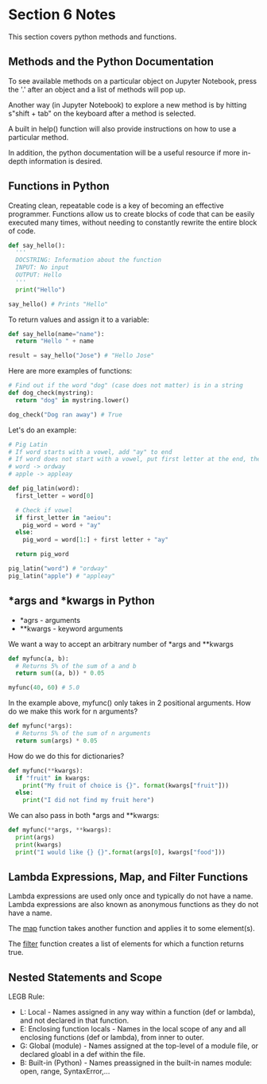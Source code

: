 # Section 6 Notes

This section covers python methods and functions.

## Methods and the Python Documentation

To see available methods on a particular object on Jupyter Notebook, press the '.' after an object and a list of methods will pop up.

Another way (in Jupyter Notebook) to explore a new method is by hitting s"shift + tab" on the keyboard after a method is selected.

A built in help() function will also provide instructions on how to use a particular method.

In addition, the python documentation will be a useful resource if more in-depth information is desired.

## Functions in Python

Creating clean, repeatable code is a key of becoming an effective programmer. Functions allow us to create blocks of code that can be easily executed many times, without needing to constantly rewrite the entire block of code.

```python
def say_hello():
  '''
  DOCSTRING: Information about the function
  INPUT: No input
  OUTPUT: Hello
  '''
  print("Hello")

say_hello() # Prints "Hello"
```

To return values and assign it to a variable:

```python
def say_hello(name="name"):
  return "Hello " + name

result = say_hello("Jose") # "Hello Jose"
```

Here are more examples of functions:

```python
# Find out if the word "dog" (case does not matter) is in a string
def dog_check(mystring):
  return "dog" in mystring.lower()

dog_check("Dog ran away") # True
```

Let's do an example:

```python
# Pig Latin
# If word starts with a vowel, add "ay" to end
# If word does not start with a vowel, put first letter at the end, then add "ay"
# word -> ordway
# apple -> appleay

def pig_latin(word):
  first_letter = word[0]

  # Check if vowel
  if first_letter in "aeiou":
    pig_word = word + "ay"
  else:
    pig_word = word[1:] + first letter + "ay"

  return pig_word

pig_latin("word") # "ordway"
pig_latin("apple") # "appleay"
```

## *args and *kwargs in Python

* *agrs - arguments
* **kwargs - keyword arguments

We want a way to accept an arbitrary number of *args and **kwargs

```python
def myfunc(a, b):
  # Returns 5% of the sum of a and b
  return sum((a, b)) * 0.05

myfunc(40, 60) # 5.0
```

In the example above, myfunc() only takes in 2 positional arguments. How do we make this work for n arguments?

```python
def myfunc(*args):
  # Returns 5% of the sum of n arguments
  return sum(args) * 0.05
```

How do we do this for dictionaries?

```python
def myfunc(**kwargs):
  if "fruit" in kwargs:
    print("My fruit of choice is {}". format(kwargs["fruit"]))
  else:
    print("I did not find my fruit here")
```

We can also pass in both *args and **kwargs:

```python
def myfunc(**args, **kwargs):
  print(args)
  print(kwargs)
  print("I would like {} {}".format(args[0], kwargs["food"]))
```
## Lambda Expressions, Map, and Filter Functions

Lambda expressions are used only once and typically do not have a name. Lambda expressions are also known as anonymous functions as they do not have a name.

The [map](http://book.pythontips.com/en/latest/map_filter.html) function takes another function and applies it to some element(s).

The [filter](http://book.pythontips.com/en/latest/map_filter.html) function creates a list of elements for which a function returns true.

## Nested Statements and Scope

LEGB Rule:
* L: Local - Names assigned in any way within a function (def or lambda), and not declared in that function.
* E: Enclosing function locals - Names in the local scope of any and all enclosing functions (def or lambda), from inner to outer.
* G: Global (module) - Names assigned at the top-level of a module file, or declared gloabl in a def within the file.
* B: Built-in (Python) - Names preassigned in the built-in names module: open, range, SyntaxError,...
